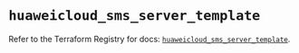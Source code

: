 # `huaweicloud_sms_server_template`

Refer to the Terraform Registry for docs: [`huaweicloud_sms_server_template`](https://registry.terraform.io/providers/huaweicloud/huaweicloud/1.71.1/docs/resources/sms_server_template).
